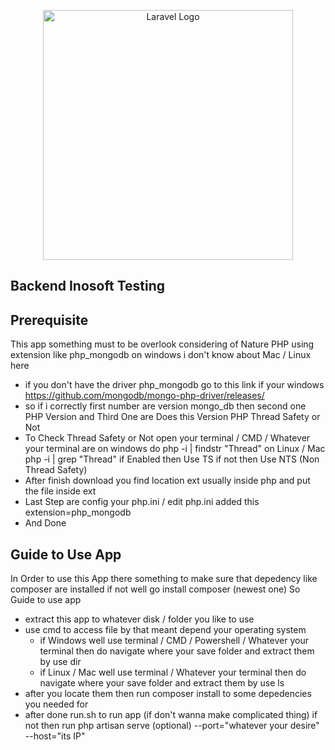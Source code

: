 <p align="center"><a href="https://laravel.com" target="_blank"><img src="https://raw.githubusercontent.com/laravel/art/master/logo-lockup/5%20SVG/2%20CMYK/1%20Full%20Color/laravel-logolockup-cmyk-red.svg" width="400" alt="Laravel Logo"></a></p>


## Backend Inosoft Testing


## Prerequisite
This app something must to be overlook considering of Nature PHP using extension like php_mongodb on windows i don't know about Mac / Linux here 
- if you don't have the driver php_mongodb go to this link if your windows https://github.com/mongodb/mongo-php-driver/releases/
- so if i correctly first number are version mongo_db then second one PHP Version and Third One are Does this Version PHP Thread Safety or Not
- To Check Thread Safety or Not open your terminal / CMD / Whatever your terminal are on windows do php -i | findstr "Thread" on Linux / Mac php -i | grep "Thread" if Enabled then Use TS if not then Use NTS (Non Thread Safety)
- After finish download you find location ext usually inside php and put the file inside ext
- Last Step are config your php.ini / edit php.ini added this extension=php_mongodb 
- And Done

## Guide to Use App
In Order to use this App there something to make sure that depedency like composer are installed if not well go install composer (newest one)
So Guide to use app
- extract this app to whatever disk / folder you like to use
- use cmd to access file by that meant depend your operating system 
    - if Windows well use terminal / CMD / Powershell / Whatever your terminal then do navigate where your save folder and extract them by use dir <this-project>
    - if Linux / Mac well use terminal / Whatever your terminal then do navigate where your save folder and extract them by use ls <this-project>
- after you locate them then run composer install to some depedencies you needed for
- after done run.sh to run app (if don't wanna make complicated thing) if not then run php artisan serve (optional) --port="whatever your desire" --host="its IP" 
